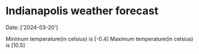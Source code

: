 # Indianapolis weather forecast 
Date: ['2024-03-20'] 

Minimum temperature(in celsius) is [-0.4] 
Maximum temperature(in celsius) is [10.5]